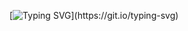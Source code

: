 [![Typing SVG](https://readme-typing-svg.demolab.com?font=Quicksand&pause=1000&color=3FF9DC&width=500&lines=Hey!+Thanks+for+stopping+by.+I'm+Abhishek.)](https://git.io/typing-svg)
<!--
**AbhiSingh378/AbhiSingh378** is a ✨ _special_ ✨ repository because its `README.md` (this file) appears on your GitHub profile.

Here are some ideas to get you started:

- 🔭 I’m currently working on ...
- 🌱 I’m currently learning ...
- 👯 I’m looking to collaborate on ...
- 🤔 I’m looking for help with ...
- 💬 Ask me about ...
- 📫 How to reach me: ...
- 😄 Pronouns: ...
- ⚡ Fun fact: ...
-->
